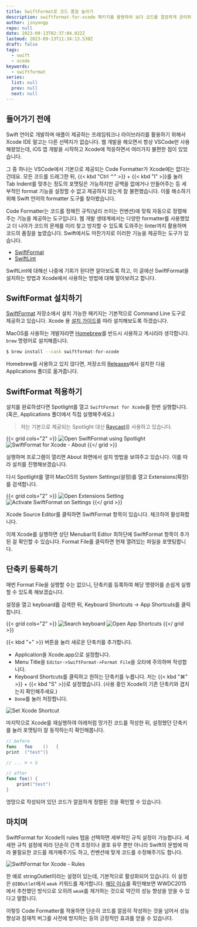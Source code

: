 ```yaml
---
title: SwiftFormat로 코드 품질 높이기
description: swiftformat-for-xcode 패키지를 활용하여 보다 코드를 깔끔하게 관리하는 법에 대해 알아봅니다.
author: jinyongp
repo: null
date: 2023-09-13T02:37:04.022Z
lastmod: 2023-09-13T11:34:13.530Z
draft: false
tags:
  - swift
  - xcode
keywords:
  - swiftformat
series:
  list: null
  prev: null
  next: null
---
```


## 들어가기 전에

Swift 언어로 개발하며 애플이 제공하는 프레임워크나 라이브러리를 활용하기 위해서 Xcode IDE 말고는 다른 선택지가 없습니다. 웹 개발을 해오면서 항상 VSCode만 사용해왔었는데, iOS 앱 개발을 시작하고 Xcode에 적응하면서 여러가지 불편한 점이 있었습니다.

그 중 하나는 VSCode에서 기본으로 제공되는 Code Formatter가 Xcode에는 없다는 건데요. 모든 코드를 드래그한 뒤, {{< kbd "Ctrl ⌃" >}} +  {{< kbd "I" >}}를 눌러 Tab Indent를 맞추는 정도의 포맷팅은 가능하지만 공백을 없애거나 만들어주는 등 세부적인 format 기능을 설정할 수 없고 제공하지 않는게 참 불편했습니다. 이를 해소하기 위해 Swift 언어의 formatter 도구를 찾아봤습니다.

Code Formatter는 코드를 정해진 규칙(널리 쓰이는 컨벤션)에 맞춰 자동으로 정렬해주는 기능을 제공하는 도구입니다. 웹 개발 생태계에서는 다양한 formatter를 사용했었고 더 나아가 코드의 문제를 미리 찾고 방지할 수 있도록 도와주는 linter까지 활용하며 코드의 품질을 높였습니다. Swift에서도 마찬가지로 이러한 기능을 제공하는 도구가 있습니다.

- [SwiftFormat](https://github.com/nicklockwood/SwiftFormat)
- [SwiftLint](https://github.com/realm/SwiftLint)

SwiftLint에 대해선 나중에 기회가 된다면 알아보도록 하고, 이 글에선 SwiftFormat을 설치하는 방법과 Xcode에서 사용하는 방법에 대해 알아보려고 합니다.

## SwiftFormat 설치하기

[SwiftFormat](https://github.com/nicklockwood/SwiftFormat) 저장소에서 설치 가능한 패키지는 기본적으로 Command Line 도구로 제공하고 있습니다. Xcode 용 [설치 가이드](https://github.com/nicklockwood/SwiftFormat#xcode-source-editor-extension)를 따라 설치해보도록 하겠습니다.

MacOS를 사용하는 개발자라면 [Homebrew](https://brew.sh/)를 반드시 사용하고 계시리라 생각합니다. `brew` 명령어로 설치해줍니다.

```bash
$ brew install --cask swiftformat-for-xcode
```

Homebrew를 사용하고 있지 않다면, 저장소의 [Releases](https://github.com/nicklockwood/SwiftFormat/releases)에서 설치한 다음 Applications 폴더로 옮겨줍니다.

## SwiftFormat 적용하기

설치를 완료하셨다면 Spotlight를 열고 `SwiftFormat for Xcode`를 한번 실행합니다. (혹은, Applications 폴더에서 직접 실행해주세요.)

>저는 기본으로 제공되는 Spotlight 대신 [Raycast](https://raycast.com/)를 사용하고 있습니다.

{{< grid cols="2" >}}
![Open SwiftFormat using Spotlight](/image/posts/xcode/1/open-swiftformat.png)
![SwiftFormat for Xcode - About](/image/posts/xcode/1/swiftformat-for-xcode-about.png)
{{</ grid >}}


실행하며 프로그램이 열리면 About 화면에서 설치 방법을 보여주고 있습니다. 이를 따라 설치를 진행해보겠습니다.  

다시 Spotlight를 열어 MacOS의 System Settings(설정)를 열고 Extensions(확장)를 검색합니다.

{{< grid cols="2" >}}
![Open Extensions Setting](/image/posts/xcode/1/open-extensions.png)
![Activate SwiftFormat on Settings](/image/posts/xcode/1/activate-swiftformat.png)
{{</ grid >}}

Xcode Source Editor를 클릭하면 SwiftFormat 항목이 있습니다. 체크하여 활성화합니다.


이제 Xcode를 실행하면 상단 Menubar의 Editor 최하단에 SwiftFormat 항목이 추가된 걸 확인할 수 있습니다. Format File를 클릭하면 현재 열려있는 파일을 포맷팅합니다.

## 단축키 등록하기

매번 Format File을 실행할 수는 없으니, 단축키를 등록하여 해당 명령어를 손쉽게 실행할 수 있도록 해보겠습니다.

설정을 열고 keyboard를 검색한 뒤, Keyboard Shortcuts -> App Shortcuts를 클릭합니다.

{{< grid cols="2" >}}
![Search keyboard](/image/posts/xcode/1/search-keyboard.png)
![Open App Shortcuts](/image/posts/xcode/1/open-app-shortcuts.png)
{{</ grid >}}

{{< kbd "\+" >}} 버튼을 눌러 새로운 단축키를 추가합니다.

- Application을 Xcode.app으로 설정합니다.
- Menu Title을 `Editor->SwiftFormat->Format File`을 오타에 주의하며 작성합니다.
- Keyboard Shortcuts를 클릭하고 원하는 단축키를 누릅니다. 저는 {{< kbd "⌘" >}} + {{< kbd "S" >}}로 설정했습니다. (사용 중인 Xcode의 기존 단축키와 겹치는지 확인해주세요.)
- `Done`를 눌러 저장합니다. 

![Set Xcode Shortcut](/image/posts/xcode/1/set-xcode-shortcut.png)

마지막으로 Xcode를 재실행하여 아래처럼 망가진 코드를 작성한 뒤, 설정했던 단축키를 눌러 포맷팅이 잘 동작하는지 확인해봅니다.

```swift
// before
func   foo    ()   {
print  ("test")}

// ... ⌘ + S

// after
func foo() {
    print("test")
}
```

엉망으로 작성되어 있던 코드가 깔끔하게 정렬된 것을 확인할 수 있습니다.

## 마치며

SwiftFormat for Xcode의 rules 탭을 선택하면 세부적인 규칙 설정이 가능합니다. 세세한 규칙 설정에 따라 단순히 간격 조정이나 괄호 유무 뿐만 아니라 Swift의 문법에 따라 불필요한 코드를 제거해주기도 하고, 컨벤션에 맞게 코드를 수정해주기도 합니다.

![SwiftFormat for Xcode - Rules](/image/posts/xcode/1/swiftformat-for-xcode-rules.png)

한 예로 stringOutlet이라는 설정이 있는데, 기본적으로 활성화되어 있습니다. 이 설정은 `@IBOutlet`에서 `weak` 키워드를 제거합니다. [해당 이슈](https://github.com/nicklockwood/SwiftFormat/issues/740#issuecomment-692558057)를 확인해보면 WWDC2015에서 추천했던 방식으로 오히려 `weak`를 제거하는 것으로 약간의 성능 향상을 얻을 수 있다고 말합니다.

이렇듯 Code Formatter를 적용하면 단순히 코드를 깔끔히 작성하는 것을 넘어서 성능 향상과 잠재적 버그를 사전에 방지하는 등의 긍정적인 효과를 얻을 수 있습니다.
